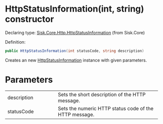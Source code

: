 <!--

Copyrights 2023 Sisk Framework - CypherPotato
Published under MIT license

!!! DO NOT EDIT THIS FILE !!!
This file was generated by a tool in the Sisk package. To edit the information in this documentation,
edit the XML documentation present in the Sisk source code.

-->


# HttpStatusInformation(int, string) constructor

Declaring type: [Sisk.Core.Http.HttpStatusInformation](/spec/Sisk.Core.Http.HttpStatusInformation.md) (from Sisk.Core)


Definition:

```cs
public HttpStatusInformation(int statusCode, string description)
```

Creates an new <a href="/spec/Sisk.Core.Http.HttpStatusInformation.md">HttpStatusInformation</a> instance with given parameters.


# Parameters

<table>
    <tbody>
<tr>
    <td width="33%">description</td>
    <td>Sets the short description of the HTTP message.</td>
</tr>
<tr>
    <td width="33%">statusCode</td>
    <td>Sets the numeric HTTP status code of the HTTP message.</td>
</tr>
    </tbody>
</table>
